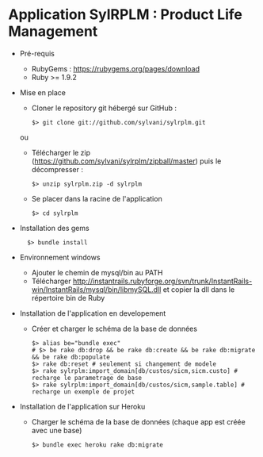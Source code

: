 # Application SylRPLM : Product Life Management

* Pré-requis
  - RubyGems : https://rubygems.org/pages/download
  - Ruby >= 1.9.2

* Mise en place
  - Cloner le repository git hébergé sur GitHub :

        $> git clone git://github.com/sylvani/sylrplm.git

  ou

  - Télécharger le zip (https://github.com/sylvani/sylrplm/zipball/master) puis le décompresser :

        $> unzip sylrplm.zip -d sylrplm

  - Se placer dans la racine de l'application

        $> cd sylrplm

- Installation des gems

        $> bundle install

- Environnement windows
  - Ajouter le chemin de mysql/bin au PATH
  - Télécharger http://instantrails.rubyforge.org/svn/trunk/InstantRails-win/InstantRails/mysql/bin/libmySQL.dll
    et copier la dll dans le répertoire bin de Ruby

- Installation de l'application en developement

  - Créer et charger le schéma de la base de données

        $> alias be="bundle exec"
        # $> be rake db:drop && be rake db:create && be rake db:migrate && be rake db:populate
        $> rake db:reset # seulement si changement de modele
        $> rake sylrplm:import_domain[db/custos/sicm,sicm.custo] # recharge le parametrage de base
        $> rake sylrplm:import_domain[db/custos/sicm,sample.table] # recharge un exemple de projet

- Installation de l'application sur Heroku

  - Charger le schéma de la base de données (chaque app est créée avec une base)

        $> bundle exec heroku rake db:migrate